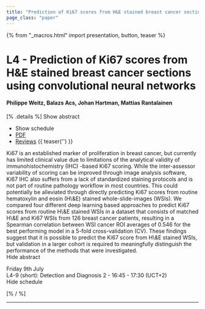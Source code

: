 ```yaml
---
title: "Prediction of Ki67 scores from H&E stained breast cancer sections using convolutional neural networks"
page_class: "paper"
---
```


{% from "_macros.html" import presentation, button, teaser %}

# L4 - Prediction of Ki67 scores from H&E stained breast cancer sections using convolutional neural networks

#### Philippe Weitz, Balazs Acs, Johan Hartman, Mattias Rantalainen

[% .details %]
<a class="toggle_visibility" data-selector=".abstract" data-level="3">Show abstract</a>
- <a class="toggle_visibility" data-selector=".schedule" data-level="3">Show schedule</a>
- <a href="https://openreview.net/pdf?id=W9sz0zHk33h">PDF</a>
- <a href="https://openreview.net/forum?id=W9sz0zHk33h">Reviews</a>
{{ teaser('') }}

<p>
    <span class="abstract">
        Ki67 is an established marker of proliferation in breast cancer, but currently has limited clinical value due to limitations of the analytical validity of immunohistochemistry (IHC) -based Ki67 scoring. While the inter-assessor variability of scoring can be improved through image analysis software, Ki67 IHC also suffers from a lack of standardized staining protocols and is not part of routine pathology workflow in most countries. This could potentially be alleviated through directly predicting Ki67 scores from routine hematoxylin and eosin (H\&E) stained whole-slide-images (WSIs). We compared four different deep learning based approaches to  predict Ki67 scores from routine H\&E stained WSIs in a dataset that consists of matched H\&E and Ki67 WSIs from 126 breast cancer patients, resulting in a Spearman correlation between WSI cancer ROI averages of 0.546 for the best performing model in a 5-fold cross-validation (CV). These findings suggest that it is possible to predict the Ki67 score from H\&E stained WSIs, but validation in a larger cohort is required to meaningfully distinguish the performance of the methods that were investigated. 
        <br>
        <span class="actions"><a class="toggle_visibility" data-level="2">Hide abstract</a></span>
    </span>
</p>

<p>
    <span class="schedule">
         Friday 9th July<br>L4-9 (short): Detection and Diagnosis 2 - 16:45 - 17:30 (UCT+2)
        <br>
        <span class="actions"><a class="toggle_visibility" data-level="2">Hide schedule</a></span>
    </span>
</p>

[% / %]


---

